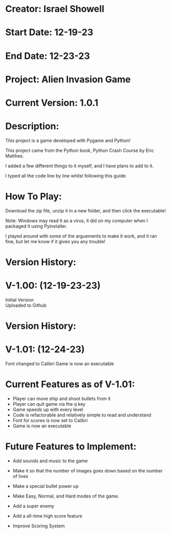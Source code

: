 # Creator: Israel Showell
# Start Date: 12-19-23
# End Date: 12-23-23
# Project: Alien Invasion Game
# Current Version: 1.0.1

# Description:
This project is a game developed with Pygame and Python!  

This project came from the Python book, Python Crash Course by Eric Matthes.  

I added a few different things to it myself, and I have plans to add to it.  


I typed all the code line by line whilst following this guide.  


# How To Play:
Download the zip file, unzip it in a new folder, and then click the executable!  

Note: Windows may read it as a virus, it did on my computer when I packaged it using Pyinstaller.  

I played around with some of the arguements to make it work, and it ran fine, but let me know if it gives you any trouble!  


# Version History:
# V-1.00: (12-19-23-23)
Initial Version <br>
Uploaded to Github

# Version History:
# V-1.01: (12-24-23)
Font changed to Calibri
Game is now an executable

# Current Features as of V-1.01:
- Player can move ship and shoot bullets from it
- Player can quit game via the q key
- Game speeds up with every level
- Code is refactorable and relatively simple to read and understand
- Font for scores is now set to Calibri
- Game is now an executable 


# Future Features to Implement:
- Add sounds and music to the game  

- Make it so that the number of images goes down based on the number of lives  

- Make a special bullet power up  

- Make Easy, Normal, and Hard modes of the game.  

- Add a super enemy  

- Add a all-time high score feature  

- Improve Scoring System

